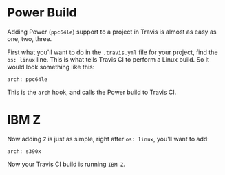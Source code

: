 # Power Build

Adding Power (`ppc64le`) support to a project in Travis is almost as easy as one, two, three. 

First what you'll want to do in the `.travis.yml` file for your project, find the `os: linux` line. This is what tells Travis CI to perform a Linux build. So it would look something like this:

`arch: ppc64le`

This is the `arch` hook, and calls the Power build to Travis CI.

# IBM Z

Now adding `Z` is just as simple, right after `os: linux`, you'll want to add:

`arch: s390x`

Now your Travis CI build is running `IBM Z`. 
